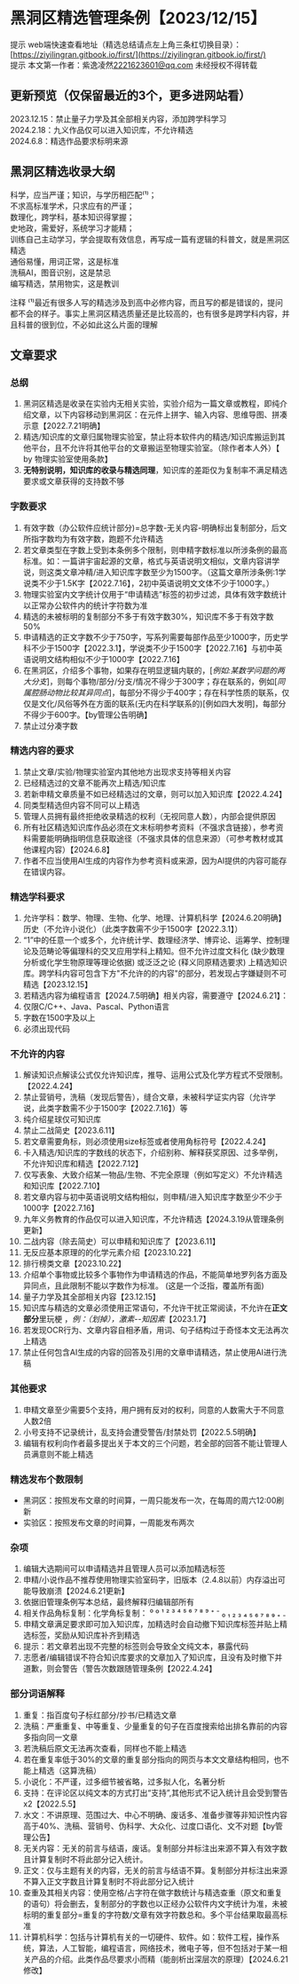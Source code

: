 # 黑洞区精选管理条例【2023/12/15】

提示 web端快速查看地址（精选总结请点左上角三条杠切换目录）：[https://ziyilingran.gitbook.io/first/](https://ziyilingran.gitbook.io/first/)  
提示 本文第一作者：紫逸凌然<2221623601@qq.com> 未经授权不得转载

## 更新预览（仅保留最近的3个，更多进网站看）
2023.12.15：禁止量子力学及其全部相关内容，添加跨学科学习  
2024.2.18：九义作品仅可以进入知识库，不允许精选  
2024.6.8：精选作品要求标明来源

## 黑洞区精选收录大纲
科学，应当严谨；知识，与学历相匹配⁽¹⁾；  
不求高标准学术，只求应有的严谨；  
数理化，跨学科，基本知识得掌握；  
史地政，需爱好，系统学习才能精；  
训练自己主动学习，学会提取有效信息，再写成一篇有逻辑的科普文，就是黑洞区精选  
通俗易懂，用词正常，这是标准  
洗稿AI，图音识别，这是禁忌  
编写精选，禁用物实，这是教训  

注释 ⁽¹⁾最近有很多人写的精选涉及到高中必修内容，而且写的都是错误的，提问都不会的样子。事实上黑洞区精选质量还是比较高的，也有很多是跨学科内容，并且科普的很到位，不必如此这么片面的理解


## 文章要求

### 总纲
1. 黑洞区精选是收录在实验内无相关实验，实验介绍为一篇文章或教程，即纯介绍文章，以下内容移动到黑洞区：在元件上拼字、输入内容、思维导图、拼凑示意【2022.7.21明确】      
2. 精选/知识库的文章归属物理实验室，禁止将本软件内的精选/知识库搬运到其他平台，且不允许将其他平台的文章搬运至物理实验室。（除作者本人外）【 by 物理实验室使用条款】  
3. **无特别说明，知识库的收录与精选同理**，知识库的差距仅为复制率不满足精选要求或文章获得的支持数不够  

### 字数要求
1. 有效字数（办公软件应统计部分)=总字数-无关内容-明确标出复制部分，后文所指字数均为有效字数，跑题不允许精选
2. 若文章类型在字数上受到本条例多个限制，则申精字数标准以所涉条例的最高标准。如：一篇讲宇宙起源的文章，格式与英语说明文相似，文章内容讲学说，则这类文章冲精/进入知识库字数至少为1500字。（这篇文章所涉条例:1学说类不少于1.5K字【2022.7.16】，2初中英语说明文文体不少于1000字。）
3. 物理实验室内文字统计仅用于“申请精选”标签的初步过滤，具体有效字数统计以正常办公软件内的统计字符数为准
4. 精选的未被标明的复制部分不多于有效字数30%，知识库不多于有效字数50%
5. 申请精选的正文字数不少于750字，写系列需要每部作品至少1000字，历史学科不少于1500字【2022.3.1】，学说类不少于1500字【2022.7.16】与初中英语说明文结构相似不少于1000字【2022.7.16】
6. 在黑洞区，介绍多个事物，如果存在明显逻辑内联的，[*例如:某数学问题的两大分支*]，则每个事物/部分/分支/情况不得少于300字；存在联系的，例如[*同属腔肠动物比较其异同点*]，每部分不得少于400字；存在科学性质的联系，仅仅是文化/风俗等外在方面的联系(无内在科学联系的)[例如四大发明]，每部分不得少于600字。【by管理公告明确】
7. 禁止过分凑字数

### 精选内容的要求
1. 禁止文章/实验/物理实验室内其他地方出现求支持等相关内容
2. 已经精选过的文章不能再次上精选/知识库
3. 若新申精文章质量不如已经精选过的文章，则可以加入知识库【2022.4.24】
4. 同类型精选但内容不同可以上精选
5. 管理人员拥有最终拒绝收录精选的权利（无视同意人数），内部会提供原因
6. 所有社区精选知识库作品必须在文末标明参考资料（不强求含链接），参考资料需要能明确指明信息获取途径（不强求具体的信息来源）（可参考教材或其他课程内容）【2024.6.8】
7. 作者不应当使用AI生成的内容作为参考资料或来源，因为AI提供的内容可能存在错误内容。

### 精选学科要求
1. 允许学科：数学、物理、生物、化学、地理、计算机科学【2024.6.20明确】历史（不允许小说化）（此类字数需不少于1500字【2022.3.1】）
2. “1”中的任意一个或多个，允许统计学、数理经济学、博弈论、运筹学、控制理论及范畴论等偏理科的交叉应用学科上精知。但不允许过度文科化 (缺少数理分析或化学生物原理等理论依据) 或泛泛之论 (释义同原精选要求) 上精选知识库。跨学科内容可包含下方"不允许的的内容"的部分，若发现占字嫌疑则不可精选【2023.12.15】
3. 若精选内容为编程语言【2024.7.5明确】相关内容，需要遵守【2024.6.21】：
  1. 仅限C/C++、Java、Pascal、Python语言
  2. 字数在1500字及以上
  3. 必须出现代码


### 不允许的内容
1. 解读知识点解读公式仅允许知识库，推导、运用公式及化学方程式不受限制。【2022.4.24】
2. 禁止营销号，洗稿（发现后警告），缝合文章，未被科学证实内容（允许学说，此类字数需不少于1500字【2022.7.16】）等
3. 纯介绍星球仅可知识库
4. 禁止二战简史【2023.6.11】
5. 若文章需要角标，则必须使用size标签或者使用角标符号【2022.4.24】
6. 卡入精选/知识库的字数线的状态下，介绍别称、解释获奖原因、过多举例，不允许知识库和精选【2022.7.12】
7. 仅写表象、大致介绍某一物品/生物、不完全原理（例如写定义）不允许精选和知识库【2022.7.10】
8. 若文章内容与初中英语说明文结构相似，则申精/进入知识库字数至少不少于1000字【2022.7.16】
9. 九年义务教育的作品仅可以进入知识库，不允许精选【2024.3.19从管理条例更新】
10. 二战内容（除去简史）可以申精和知识库了【2023.6.11】
11. 无反应基本原理的的化学元素介绍【2023.10.22】
12. 排行榜类文章【2023.10.22】
13. 介绍单个事物或比较多个事物作为申请精选的作品，不能简单地罗列各方面及异同点，且此限制不能以字数作为标准。 (这是一个泛指，覆盖所有面)
14. 量子力学及其全部相关内容【23.12.15】
15. 知识库与精选的文章必须使用正常语句，不允许干扰正常阅读，不允许在<b>正文部分</b>里玩梗 ，<i>例：（划掉），激素--知因素</i>【2023.1.7】
16. 若发现OCR行为、文章内容自相矛盾，用词、句子结构过于奇怪本文无法再次上精选
17. 禁止任何包含AI生成的内容的回答及引用的文章申请精选，禁止使用AI进行洗稿

### 其他要求
1. 申精文章至少需要5个支持，用户拥有反对的权利，同意的人数需大于不同意人数2倍
2. 小号支持不记录统计，乱支持会遭受警告/封禁处罚【2022.5.5明确】
3. 编辑有权利向作者最多提出关于本文的三个问题，若全部的回答不能让管理人员满意则不能上精选

### 精选发布个数限制
- 黑洞区：按照发布文章的时间算，一周只能发布一次，在每周的周六12:00刷新
- 实验区：按照发布文章的时间算，一周能发布两次

### 杂项
1. 编辑大选期间可以申请精选并且管理人员可以添加精选标签
2. 申精/小说作品不推荐使用物理实验室码字，旧版本（2.4.8以前）内存溢出可能导致崩溃【2024.6.21更新】
3. 依据旧管理条例写本总结，最终解释归编辑部所有
4. 相关作品角标复制：化学角标复制： ⁰ º ¹ ² ³ ⁴ ⁵ ⁶ ⁷ ⁸ ⁹ ⁺ ⁻  ₀ ₁ ₂ ₃ ₄ ₅ ₆ ₇ ₈ ₉ ₊ ₋
5. 申精文章满足要求即可加入知识库，加精选时会自动撤下知识库标签并贴上精选标签，奖励从知识库补齐到精选
6. 提示：若文章若出现不完整的标签则会导致全文纯文本，暴露代码
7. 志愿者/编辑错误不符合知识库要求的文章加入了知识库，且没有及时撤下并道歉，则会警告（警告次数跟随管理条例【2022.4.24】  

### 部分词语解释
1. 重复：指百度句子标红部分/抄书/已精选文章  
2. 洗稿：严重重复、中等重复、少量重复的句子在百度搜索给出排名靠前的内容多指向同一文章
3. 若洗稿后原文无法再次查看，同样也不能上精选
4. 若在重复率低于30%的文章的重复部分指向的网页与本文文章结构相同，也不能上精选（这算洗稿）
5. 小说化：不严谨，过多细节被省略，过多拟人化，名著分析
6.  支持：在评论区以纯文本的方式打出“支持”,其他形式不记入统计且会受到警告x2【2022.5.5】
7. 水文：不讲原理、范围过大、中心不明确、废话多、准备步骤等非知识性内容高于40%、洗稿、营销号、伪科学、大众化、过度口语化、文不对题【by管理公告】
9. 无关内容：无关的前言与结语，废话。复制部分并标注出来源不算入有效字数且计算复制时不将此部分记入统计。
10. 正文：仅与主题有关的内容，无关的前言与结语不算。复制部分并标注出来源不算入正文字数且计算复制时不将此部分记入统计
11. 查重及其相关内容：使用空格/占字符在做字数统计与精选查重（原文和重复的语句）将会删去，复制部分的字数也以正经办公软件内文字统计为准，未被标明的重复部分=重复的字符数/文章有效字符数总和。多个平台结果取最高标准
12. 计算机科学：包括与计算机有关的一切硬件、软件。如：软件工程，操作系统，算法，人工智能，编程语言，网络技术，微电子等，但不包括对于某一相关产品的介绍。此类作品尽要求小而精（能剖析出深层次的原理）【2024.6.21修改】